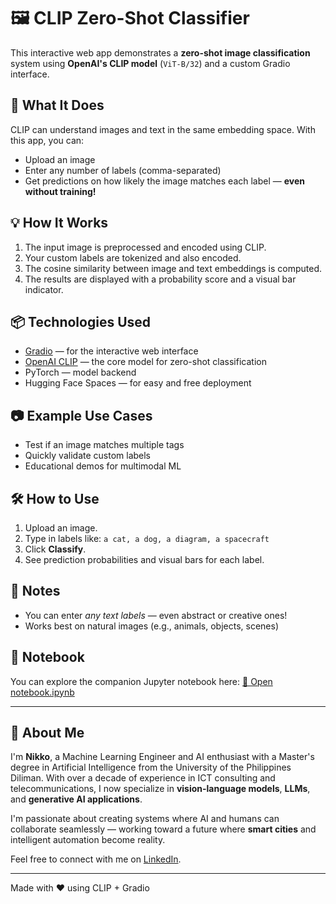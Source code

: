 
# 🖼️ CLIP Zero-Shot Classifier

This interactive web app demonstrates a **zero-shot image classification** system using **OpenAI's CLIP model** (`ViT-B/32`) and a custom Gradio interface.

## 🚀 What It Does

CLIP can understand images and text in the same embedding space. With this app, you can:
- Upload an image
- Enter any number of labels (comma-separated)
- Get predictions on how likely the image matches each label — **even without training!**

## 💡 How It Works

1. The input image is preprocessed and encoded using CLIP.
2. Your custom labels are tokenized and also encoded.
3. The cosine similarity between image and text embeddings is computed.
4. The results are displayed with a probability score and a visual bar indicator.

## 📦 Technologies Used

- [Gradio](https://www.gradio.app/) — for the interactive web interface
- [OpenAI CLIP](https://github.com/openai/CLIP) — the core model for zero-shot classification
- PyTorch — model backend
- Hugging Face Spaces — for easy and free deployment

## 📷 Example Use Cases

- Test if an image matches multiple tags
- Quickly validate custom labels
- Educational demos for multimodal ML

## 🛠️ How to Use

1. Upload an image.
2. Type in labels like: `a cat, a dog, a diagram, a spacecraft`
3. Click **Classify**.
4. See prediction probabilities and visual bars for each label.

## 📍 Notes

- You can enter *any text labels* — even abstract or creative ones!
- Works best on natural images (e.g., animals, objects, scenes)

## 📓 Notebook

You can explore the companion Jupyter notebook here:
[📘 Open notebook.ipynb](./notebook.ipynb)

---

## 👤 About Me

I'm **Nikko**, a Machine Learning Engineer and AI enthusiast with a Master's degree in Artificial Intelligence from the University of the Philippines Diliman. With over a decade of experience in ICT consulting and telecommunications, I now specialize in **vision-language models**, **LLMs**, and **generative AI applications**.

I'm passionate about creating systems where AI and humans can collaborate seamlessly — working toward a future where **smart cities** and intelligent automation become reality.    

Feel free to connect with me on [LinkedIn](https://www.linkedin.com/in/nikkoyabut/).

---

Made with ❤️ using CLIP + Gradio
